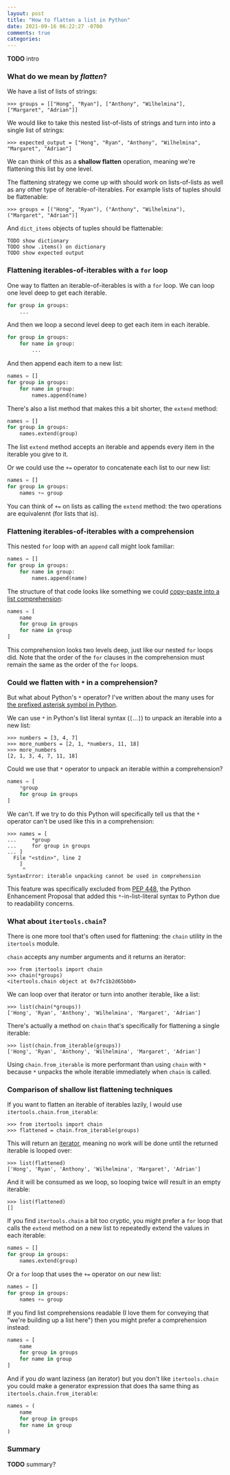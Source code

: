 ```yaml
---
layout: post
title: "How to flatten a list in Python"
date: 2021-09-16 06:22:27 -0700
comments: true
categories: 
---
```


**TODO** intro


### What do we mean by *flatten*?

We have a list of lists of strings:

```pycon
>>> groups = [["Hong", "Ryan"], ["Anthony", "Wilhelmina"], ["Margaret", "Adrian"]]
```

We would like to take this nested list-of-lists of strings and turn into into a single list of strings:

```pycon
>>> expected_output = ["Hong", "Ryan", "Anthony", "Wilhelmina", "Margaret", "Adrian"]
```

We can think of this as a **shallow flatten** operation, meaning we're flattening this list by one level.

The flattening strategy we come up with should work on lists-of-lists as well as any other type of iterable-of-iterables.
For example lists of tuples should be flattenable:

```pycon
>>> groups = [("Hong", "Ryan"), ("Anthony", "Wilhelmina"), ("Margaret", "Adrian")]
```

And `dict_items` objects of tuples should be flattenable:

```pycon
TODO show dictionary
TODO show .items() on dictionary
TODO show expected output
```


### Flattening iterables-of-iterables with a `for` loop

One way to flatten an iterable-of-iterables is with a `for` loop.
We can loop one level deep to get each iterable.

```python
for group in groups:
    ...
```

And then we loop a second level deep to get each item in each iterable.

```python
for group in groups:
    for name in group:
        ...
```

And then append each item to a new list:

```python
names = []
for group in groups:
    for name in group:
        names.append(name)
```

There's also a list method that makes this a bit shorter, the `extend` method:

```python
names = []
for group in groups:
    names.extend(group)
```

The list `extend` method accepts an iterable and appends every item in the iterable you give to it.

Or we could use the `+=` operator to concatenate each list to our new list:

```python
names = []
for group in groups:
    names += group
```

You can think of `+=` on lists as calling the `extend` method: the two operations are equivalennt (for lists that is).


### Flattening iterables-of-iterables with a comprehension

This nested `for` loop with an `append` call might look familiar:

```python
names = []
for group in groups:
    for name in group:
        names.append(name)
```

The structure of that code looks like something we could [copy-paste into a list comprehension][comprehension]:

```python
names = [
    name
    for group in groups
    for name in group
]
```

This comprehension looks two levels deep, just like our nested `for` loops did.
Note that the order of the `for` clauses in the comprehension must remain the same as the order of the `for` loops.


### Could we flatten with `*` in a comprehension?

But what about Python's `*` operator?
I've written about the many uses for [the prefixed asterisk symbol in Python][asterisks].

We can use `*` in Python's list literal syntax (`[`...`]`) to unpack an iterable into a new list:

```pycon
>>> numbers = [3, 4, 7]
>>> more_numbers = [2, 1, *numbers, 11, 18]
>>> more_numbers
[2, 1, 3, 4, 7, 11, 18]
```

Could we use that `*` operator to unpack an iterable within a comprehension?

```python
names = [
    *group
    for group in groups
]
```

We can't.
If we try to do this Python will specifically tell us that the `*` operator can't be used like this in a comprehension:

```pycon
>>> names = [
...     *group
...     for group in groups
... ]
  File "<stdin>", line 2
    ]
     ^
SyntaxError: iterable unpacking cannot be used in comprehension
```

This feature was specifically excluded from [PEP 448][], the Python Enhancement Proposal that added this `*`-in-list-literal syntax to Python due to readability concerns.


### What about `itertools.chain`?

There is one more tool that's often used for flattening: the `chain` utility in the `itertools` module.

`chain` accepts any number arguments and it returns an iterator:

```pycon
>>> from itertools import chain
>>> chain(*groups)
<itertools.chain object at 0x7fc1b2d65bb0>
```

We can loop over that iterator or turn into another iterable, like a list:

```pycon
>>> list(chain(*groups))
['Hong', 'Ryan', 'Anthony', 'Wilhelmina', 'Margaret', 'Adrian']
```

There's actually a method on `chain` that's specifically for flattening a single iterable:

```pycon
>>> list(chain.from_iterable(groups))
['Hong', 'Ryan', 'Anthony', 'Wilhelmina', 'Margaret', 'Adrian']
```

Using `chain.from_iterable` is more performant than using `chain` with `*` because `*` unpacks the whole iterable immediately when `chain` is called.


### Comparison of shallow list flattening techniques

If you want to flatten an iterable of iterables lazily, I would use `itertools.chain.from_iterable`:

```pycon
>>> from itertools import chain
>>> flattened = chain.from_iterable(groups)
```

This will return an [iterator][], meaning no work will be done until the returned iterable is looped over:

```pycon
>>> list(flattened)
['Hong', 'Ryan', 'Anthony', 'Wilhelmina', 'Margaret', 'Adrian']
```

And it will be consumed as we loop, so looping twice will result in an empty iterable:

```pycon
>>> list(flattened)
[]
```

If you find `itertools.chain` a bit too cryptic, you might prefer a `for` loop that calls the `extend` method on a new list to repeatedly extend the values in each iterable:

```python
names = []
for group in groups:
    names.extend(group)
```

Or a `for` loop that uses the `+=` operator on our new list:

```python
names = []
for group in groups:
    names += group
```

If you find list comprehensions readable (I love them for conveying that "we're building up a list here") then you might prefer a comprehension instead:

```python
names = [
    name
    for group in groups
    for name in group
]
```

And if you *do* want laziness (an iterator) but you don't like `itertools.chain` you could make a generator expression that does tha same thing as `itertools.chain.from_iterable`:

```python
names = (
    name
    for group in groups
    for name in group
)
```


### Summary

**TODO** summary?


[comprehension]: https://treyhunner.com/2015/12/python-list-comprehensions-now-in-color/
[asterisks]: https://treyhunner.com/2018/10/asterisks-in-python-what-they-are-and-how-to-use-them/
[pep 448]: https://www.python.org/dev/peps/pep-0448/#variations
[iterator]: https://treyhunner.com/2018/06/how-to-make-an-iterator-in-python/
